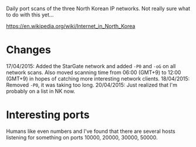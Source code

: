 Daily port scans of the three North Korean IP networks. Not really sure what to do with this yet...

https://en.wikipedia.org/wiki/Internet_in_North_Korea

# Changes

17/04/2015: Added the StarGate network and added `-P0` and `-oG` on all network scans. Also moved scanning time from 06:00 (GMT+9) to 12:00 (GMT+9) in hopes of catching more interesting network clients. 
18/04/2015: Removed `-P0`, it was taking too long. 
20/04/2015: Just realized that I'm probably on a list in NK now. 

# Interesting ports

Humans like even numbers and I've found that there are several hosts listening for something on ports 10000, 20000, 30000, 50000.

